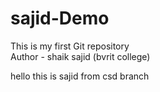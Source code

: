 # sajid-Demo
This is my first Git repository
<br>
Author - shaik sajid (bvrit college)
 
 hello this is sajid from csd branch 
